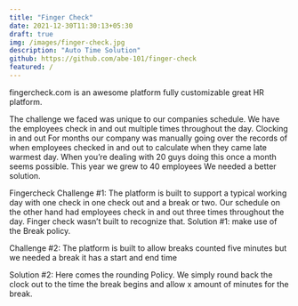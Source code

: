 ```yaml
---
title: "Finger Check"
date: 2021-12-30T11:30:13+05:30
draft: true
img: /images/finger-check.jpg
description: "Auto Time Solution"
github: https://github.com/abe-101/finger-check
featured: /
---
```




fingercheck.com is an awesome platform fully customizable great HR platform.

The challenge we faced was unique to our companies schedule. We have the employees check in and out multiple times throughout the day.
Clocking in and out
For months our company was manually going over the records of when employees checked in and out to calculate when they came late warmest day.
When you’re dealing with 20 guys doing this once a month seems possible.
This year we grew to 40 employees
We needed a better solution.

Fingercheck
Challenge #1: The platform is built to support a typical working day with one check in one check out and a break or two. Our schedule on the other hand had employees check in and out three times throughout the day. Finger check wasn’t built to recognize that.
Solution #1: make use of the Break policy.

Challenge #2: The platform is built to allow breaks counted five minutes but we needed a break it has a start and end time

Solution #2: Here comes the rounding Policy. We simply round back the clock out to the time the break begins and allow x amount of minutes for the break.

